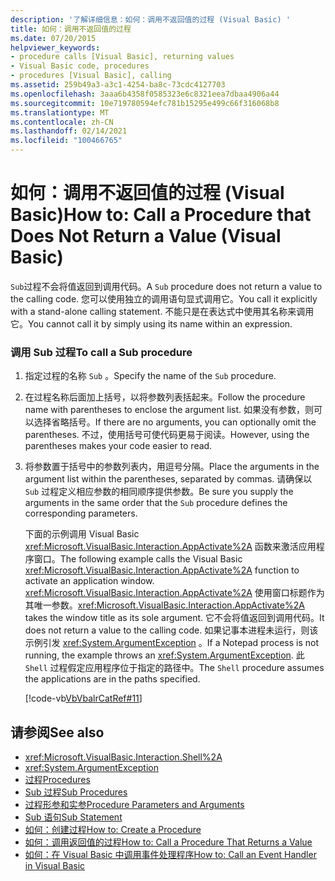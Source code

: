 ```yaml
---
description: '了解详细信息：如何：调用不返回值的过程 (Visual Basic) '
title: 如何：调用不返回值的过程
ms.date: 07/20/2015
helpviewer_keywords:
- procedure calls [Visual Basic], returning values
- Visual Basic code, procedures
- procedures [Visual Basic], calling
ms.assetid: 259b49a3-a3c1-4254-ba8c-73cdc4127703
ms.openlocfilehash: 3aaa6b4358f0585323e6c8321eea7dbaa4906a44
ms.sourcegitcommit: 10e719780594efc781b15295e499c66f316068b8
ms.translationtype: MT
ms.contentlocale: zh-CN
ms.lasthandoff: 02/14/2021
ms.locfileid: "100466765"
---
```

# <a name="how-to-call-a-procedure-that-does-not-return-a-value-visual-basic"></a><span data-ttu-id="2adf9-103">如何：调用不返回值的过程 (Visual Basic)</span><span class="sxs-lookup"><span data-stu-id="2adf9-103">How to: Call a Procedure that Does Not Return a Value (Visual Basic)</span></span>

<span data-ttu-id="2adf9-104">`Sub`过程不会将值返回到调用代码。</span><span class="sxs-lookup"><span data-stu-id="2adf9-104">A `Sub` procedure does not return a value to the calling code.</span></span> <span data-ttu-id="2adf9-105">您可以使用独立的调用语句显式调用它。</span><span class="sxs-lookup"><span data-stu-id="2adf9-105">You call it explicitly with a stand-alone calling statement.</span></span> <span data-ttu-id="2adf9-106">不能只是在表达式中使用其名称来调用它。</span><span class="sxs-lookup"><span data-stu-id="2adf9-106">You cannot call it by simply using its name within an expression.</span></span>  
  
### <a name="to-call-a-sub-procedure"></a><span data-ttu-id="2adf9-107">调用 Sub 过程</span><span class="sxs-lookup"><span data-stu-id="2adf9-107">To call a Sub procedure</span></span>  
  
1. <span data-ttu-id="2adf9-108">指定过程的名称 `Sub` 。</span><span class="sxs-lookup"><span data-stu-id="2adf9-108">Specify the name of the `Sub` procedure.</span></span>  
  
2. <span data-ttu-id="2adf9-109">在过程名称后面加上括号，以将参数列表括起来。</span><span class="sxs-lookup"><span data-stu-id="2adf9-109">Follow the procedure name with parentheses to enclose the argument list.</span></span> <span data-ttu-id="2adf9-110">如果没有参数，则可以选择省略括号。</span><span class="sxs-lookup"><span data-stu-id="2adf9-110">If there are no arguments, you can optionally omit the parentheses.</span></span> <span data-ttu-id="2adf9-111">不过，使用括号可使代码更易于阅读。</span><span class="sxs-lookup"><span data-stu-id="2adf9-111">However, using the parentheses makes your code easier to read.</span></span>  
  
3. <span data-ttu-id="2adf9-112">将参数置于括号中的参数列表内，用逗号分隔。</span><span class="sxs-lookup"><span data-stu-id="2adf9-112">Place the arguments in the argument list within the parentheses, separated by commas.</span></span> <span data-ttu-id="2adf9-113">请确保以 `Sub` 过程定义相应参数的相同顺序提供参数。</span><span class="sxs-lookup"><span data-stu-id="2adf9-113">Be sure you supply the arguments in the same order that the `Sub` procedure defines the corresponding parameters.</span></span>  
  
     <span data-ttu-id="2adf9-114">下面的示例调用 Visual Basic <xref:Microsoft.VisualBasic.Interaction.AppActivate%2A> 函数来激活应用程序窗口。</span><span class="sxs-lookup"><span data-stu-id="2adf9-114">The following example calls the Visual Basic <xref:Microsoft.VisualBasic.Interaction.AppActivate%2A> function to activate an application window.</span></span> <span data-ttu-id="2adf9-115"><xref:Microsoft.VisualBasic.Interaction.AppActivate%2A> 使用窗口标题作为其唯一参数。</span><span class="sxs-lookup"><span data-stu-id="2adf9-115"><xref:Microsoft.VisualBasic.Interaction.AppActivate%2A> takes the window title as its sole argument.</span></span> <span data-ttu-id="2adf9-116">它不会将值返回到调用代码。</span><span class="sxs-lookup"><span data-stu-id="2adf9-116">It does not return a value to the calling code.</span></span> <span data-ttu-id="2adf9-117">如果记事本进程未运行，则该示例引发 <xref:System.ArgumentException> 。</span><span class="sxs-lookup"><span data-stu-id="2adf9-117">If a Notepad process is not running, the example throws an <xref:System.ArgumentException>.</span></span> <span data-ttu-id="2adf9-118">此 `Shell` 过程假定应用程序位于指定的路径中。</span><span class="sxs-lookup"><span data-stu-id="2adf9-118">The `Shell` procedure assumes the applications are in the paths specified.</span></span>  
  
     [!code-vb[VbVbalrCatRef#11](~/samples/snippets/visualbasic/VS_Snippets_VBCSharp/VbVbalrCatRef/VB/Class1.vb#11)]  
  
## <a name="see-also"></a><span data-ttu-id="2adf9-119">请参阅</span><span class="sxs-lookup"><span data-stu-id="2adf9-119">See also</span></span>

- <xref:Microsoft.VisualBasic.Interaction.Shell%2A>
- <xref:System.ArgumentException>
- [<span data-ttu-id="2adf9-120">过程</span><span class="sxs-lookup"><span data-stu-id="2adf9-120">Procedures</span></span>](./index.md)
- [<span data-ttu-id="2adf9-121">Sub 过程</span><span class="sxs-lookup"><span data-stu-id="2adf9-121">Sub Procedures</span></span>](./sub-procedures.md)
- [<span data-ttu-id="2adf9-122">过程形参和实参</span><span class="sxs-lookup"><span data-stu-id="2adf9-122">Procedure Parameters and Arguments</span></span>](./procedure-parameters-and-arguments.md)
- [<span data-ttu-id="2adf9-123">Sub 语句</span><span class="sxs-lookup"><span data-stu-id="2adf9-123">Sub Statement</span></span>](../../../language-reference/statements/sub-statement.md)
- [<span data-ttu-id="2adf9-124">如何：创建过程</span><span class="sxs-lookup"><span data-stu-id="2adf9-124">How to: Create a Procedure</span></span>](./how-to-create-a-procedure.md)
- [<span data-ttu-id="2adf9-125">如何：调用返回值的过程</span><span class="sxs-lookup"><span data-stu-id="2adf9-125">How to: Call a Procedure That Returns a Value</span></span>](./how-to-call-a-procedure-that-returns-a-value.md)
- [<span data-ttu-id="2adf9-126">如何：在 Visual Basic 中调用事件处理程序</span><span class="sxs-lookup"><span data-stu-id="2adf9-126">How to: Call an Event Handler in Visual Basic</span></span>](./how-to-call-an-event-handler.md)
